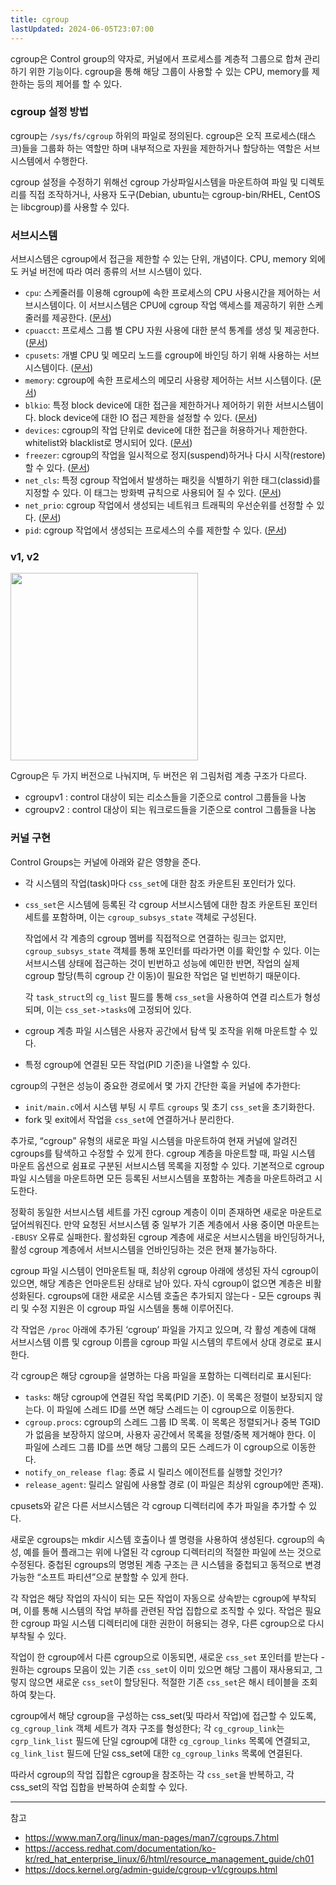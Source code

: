 ```yaml
---
title: cgroup
lastUpdated: 2024-06-05T23:07:00
---
```


cgroup은 Control group의 약자로, 커널에서 프로세스를 계층적 그룹으로 합쳐 관리하기 위한 기능이다. cgroup을 통해 해당 그룹이 사용할 수 있는 CPU, memory를 제한하는 등의 제어를 할 수 있다.

### cgroup 설정 방법

cgroup는 `/sys/fs/cgroup` 하위의 파일로 정의된다. cgroup은 오직 프로세스(태스크)들을 그룹화 하는 역할만 하며 내부적으로 자원을 제한하거나 할당하는 역할은 서브시스템에서 수행한다.

cgroup 설정을 수정하기 위해선 cgroup 가상파일시스템을 마운트하여 파일 및 디렉토리를 직접 조작하거나, 사용자 도구(Debian, ubuntu는 cgroup-bin/RHEL, CentOS는 libcgroup)를 사용할 수 있다.
  
### 서브시스템

서브시스템은 cgroup에서 접근을 제한할 수 있는 단위, 개념이다. CPU, memory 외에도 커널 버전에 따라 여러 종류의 서브 시스템이 있다.

- `cpu`: 스케줄러를 이용해 cgroup에 속한 프로세스의 CPU 사용시간을 제어하는 서브시스템이다. 이 서브시스템은 CPU에 cgroup 작업 액세스를 제공하기 위한 스케줄러를 제공한다. ([문서](https://www.kernel.org/doc/Documentation/scheduler/sched-design-CFS.txt))
- `cpuacct`: 프로세스 그룹 별 CPU 자원 사용에 대한 분석 통계를 생성 및 제공한다. ([문서](https://www.kernel.org/doc/Documentation/cgroup-v1/cpuacct.txt))
- `cpusets`: 개별 CPU 및 메모리 노드를 cgroup에 바인딩 하기 위해 사용하는 서브시스템이다. ([문서](https://www.kernel.org/doc/Documentation/cgroup-v1/cpusets.txt)) 
- `memory`: cgroup에 속한 프로세스의 메모리 사용량 제어하는 서브 시스템이다. ([문서](https://www.kernel.org/doc/Documentation/cgroup-v1/memory.txt))
- `blkio`: 특정 block device에 대한 접근을 제한하거나 제어하기 위한 서브시스템이다. block device에 대한 IO 접근 제한을 설정할 수 있다. ([문서](https://www.kernel.org/doc/Documentation/cgroup-v1/blkio.txt))
- `devices`: cgroup의 작업 단위로 device에 대한 접근을 허용하거나 제한한다. whitelist와 blacklist로 명시되어 있다. ([문서](https://www.kernel.org/doc/Documentation/cgroup-v1/devices.txt))
- `freezer`: cgroup의 작업을 일시적으로 정지(suspend)하거나 다시 시작(restore)할 수 있다. ([문서](https://www.kernel.org/doc/Documentation/cgroup-v1/pids.txt))
- `net_cls`: 특정 cgroup 작업에서 발생하는 패킷을 식별하기 위한 태그(classid)를 지정할 수 있다. 이 태그는 방화벽 규칙으로 사용되어 질 수 있다. ([문서](https://www.kernel.org/doc/Documentation/cgroup-v1/net_cls.txt))
- `net_prio`: cgroup 작업에서 생성되는 네트워크 트래픽의 우선순위를 선정할 수 있다. ([문서](https://www.kernel.org/doc/Documentation/cgroup-v1/net_prio.txt))
- `pid`: cgroup 작업에서 생성되는 프로세스의 수를 제한할 수 있다. ([문서](https://www.kernel.org/doc/Documentation/cgroup-v1/pids.txt))

### v1, v2

<img src="https://github.com/rlaisqls/TIL/assets/81006587/25a2ce90-0084-46b8-a6d2-1585f98753d2" style="height: 300px"/>

Cgroup은 두 가지 버전으로 나눠지며, 두 버전은 위 그림처럼 계층 구조가 다르다.

- cgroupv1 : control 대상이 되는 리소스들을 기준으로 control 그룹들을 나눔
- cgroupv2 : control 대상이 되는 워크로드들을 기준으로 control 그룹들을 나눔

### 커널 구현

Control Groups는 커널에 아래와 같은 영향을 준다.

- 각 시스템의 작업(task)마다 `css_set`에 대한 참조 카운트된 포인터가 있다.
- `css_set`은 시스템에 등록된 각 cgroup 서브시스템에 대한 참조 카운트된 포인터 세트를 포함하며, 이는 `cgroup_subsys_state` 객체로 구성된다. 
    
    작업에서 각 계층의 cgroup 멤버를 직접적으로 연결하는 링크는 없지만, `cgroup_subsys_state` 객체를 통해 포인터를 따라가면 이를 확인할 수 있다. 이는 서브시스템 상태에 접근하는 것이 빈번하고 성능에 예민한 반면, 작업의 실제 cgroup 할당(특히 cgroup 간 이동)이 필요한 작업은 덜 빈번하기 때문이다.
    
    각 `task_struct`의 `cg_list` 필드를 통해 `css_set`을 사용하여 연결 리스트가 형성되며, 이는 `css_set->tasks`에 고정되어 있다.

- cgroup 계층 파일 시스템은 사용자 공간에서 탐색 및 조작을 위해 마운트할 수 있다.
- 특정 cgroup에 연결된 모든 작업(PID 기준)을 나열할 수 있다.

cgroup의 구현은 성능이 중요한 경로에서 몇 가지 간단한 훅을 커널에 추가한다:

- `init/main.c`에서 시스템 부팅 시 루트 `cgroups` 및 초기 `css_set`을 초기화한다.
- fork 및 exit에서 작업을 `css_set`에 연결하거나 분리한다.

추가로, “cgroup” 유형의 새로운 파일 시스템을 마운트하여 현재 커널에 알려진 cgroups를 탐색하고 수정할 수 있게 한다. cgroup 계층을 마운트할 때, 파일 시스템 마운트 옵션으로 쉼표로 구분된 서브시스템 목록을 지정할 수 있다. 기본적으로 cgroup 파일 시스템을 마운트하면 모든 등록된 서브시스템을 포함하는 계층을 마운트하려고 시도한다.

정확히 동일한 서브시스템 세트를 가진 cgroup 계층이 이미 존재하면 새로운 마운트로 덮어씌워진다. 만약  요청된 서브시스템 중 일부가 기존 계층에서 사용 중이면 마운트는 `-EBUSY` 오류로 실패한다. 활성화된 cgroup 계층에 새로운 서브시스템을 바인딩하거나, 활성 cgroup 계층에서 서브시스템을 언바인딩하는 것은 현재 불가능하다.

cgroup 파일 시스템이 언마운트될 때, 최상위 cgroup 아래에 생성된 자식 cgroup이 있으면, 해당 계층은 언마운트된 상태로 남아 있다. 자식 cgroup이 없으면 계층은 비활성화된다. cgroups에 대한 새로운 시스템 호출은 추가되지 않는다 - 모든 cgroups 쿼리 및 수정 지원은 이 cgroup 파일 시스템을 통해 이루어진다.

각 작업은 `/proc` 아래에 추가된 ‘cgroup’ 파일을 가지고 있으며, 각 활성 계층에 대해 서브시스템 이름 및 cgroup 이름을 cgroup 파일 시스템의 루트에서 상대 경로로 표시한다.

각 cgroup은 해당 cgroup을 설명하는 다음 파일을 포함하는 디렉터리로 표시된다:

- `tasks`: 해당 cgroup에 연결된 작업 목록(PID 기준). 이 목록은 정렬이 보장되지 않는다. 이 파일에 스레드 ID를 쓰면 해당 스레드는 이 cgroup으로 이동한다.
- `cgroup.procs`: cgroup의 스레드 그룹 ID 목록. 이 목록은 정렬되거나 중복 TGID가 없음을 보장하지 않으며, 사용자 공간에서 목록을 정렬/중복 제거해야 한다. 이 파일에 스레드 그룹 ID를 쓰면 해당 그룹의 모든 스레드가 이 cgroup으로 이동한다.
- `notify_on_release flag`: 종료 시 릴리스 에이전트를 실행할 것인가?
- `release_agent`: 릴리스 알림에 사용할 경로 (이 파일은 최상위 cgroup에만 존재).

cpusets와 같은 다른 서브시스템은 각 cgroup 디렉터리에 추가 파일을 추가할 수 있다.

새로운 cgroups는 mkdir 시스템 호출이나 셸 명령을 사용하여 생성된다. cgroup의 속성, 예를 들어 플래그는 위에 나열된 각 cgroup 디렉터리의 적절한 파일에 쓰는 것으로 수정된다. 중첩된 cgroups의 명명된 계층 구조는 큰 시스템을 중첩되고 동적으로 변경 가능한 “소프트 파티션”으로 분할할 수 있게 한다.

각 작업은 해당 작업의 자식이 되는 모든 작업이 자동으로 상속받는 cgroup에 부착되며, 이를 통해 시스템의 작업 부하를 관련된 작업 집합으로 조직할 수 있다. 작업은 필요한 cgroup 파일 시스템 디렉터리에 대한 권한이 허용되는 경우, 다른 cgroup으로 다시 부착될 수 있다.

작업이 한 cgroup에서 다른 cgroup으로 이동되면, 새로운 `css_set` 포인터를 받는다 - 원하는 cgroups 모음이 있는 기존 `css_set`이 이미 있으면 해당 그룹이 재사용되고, 그렇지 않으면 새로운 `css_set`이 할당된다. 적절한 기존 `css_set`은 해시 테이블을 조회하여 찾는다.

cgroup에서 해당 cgroup을 구성하는 css_set(및 따라서 작업)에 접근할 수 있도록, `cg_cgroup_link` 객체 세트가 격자 구조를 형성한다; 각 `cg_cgroup_link`는 `cgrp_link_list` 필드에 단일 cgroup에 대한 `cg_cgroup_links` 목록에 연결되고, `cg_link_list` 필드에 단일 css_set에 대한 `cg_cgroup_links` 목록에 연결된다.

따라서 cgroup의 작업 집합은 cgroup을 참조하는 각 `css_set`을 반복하고, 각 css_set의 작업 집합을 반복하여 순회할 수 있다.

---
참고
- https://www.man7.org/linux/man-pages/man7/cgroups.7.html
- https://access.redhat.com/documentation/ko-kr/red_hat_enterprise_linux/6/html/resource_management_guide/ch01
- https://docs.kernel.org/admin-guide/cgroup-v1/cgroups.html